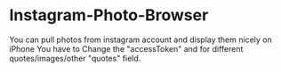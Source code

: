 # Instagram-Photo-Browser
You can pull photos from instagram account and display them nicely on iPhone
You have to Change the "accessToken" and for different quotes/images/other "quotes" field.
